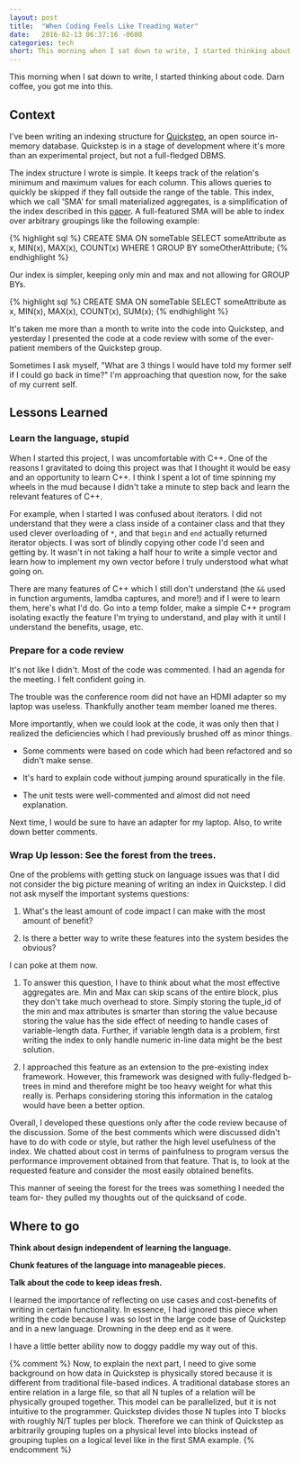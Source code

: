 ```yaml
---
layout: post
title:  "When Coding Feels Like Treading Water"
date:   2016-02-13 06:37:16 -0600
categories: tech
short: This morning when I sat down to write, I started thinking about code. Darn coffee, you got me into this.
---
```


This morning when I sat down to write, I started thinking about code. Darn coffee, you got me into this.

## Context
I've been writing an indexing structure for [Quickstep](https://github.com/pivotalsoftware/quickstep), an open source in-memory database. Quickstep is in a stage of development where it's more than an experimental project, but not a full-fledged DBMS. 

The index structure I wrote is simple. It keeps track of the relation's minimum and maximum values for each column. This allows queries to quickly be skipped if they fall outside the range of the table. This index, which we call 'SMA' for small materialized aggregates, is a simplification of the index described in this [paper](http://www.vldb.org/conf/1998/p476.pdf). A full-featured SMA will be able to index over arbitrary groupings like the following example:

{% highlight sql %}
CREATE SMA ON someTable
SELECT someAttribute as x, MIN(x), MAX(x), COUNT(x)
WHERE 1 
GROUP BY someOtherAttribute;
{% endhighlight %}

Our index is simpler, keeping only min and max and not allowing for GROUP BYs.

{% highlight sql %}
CREATE SMA ON someTable
SELECT someAttribute as x, MIN(x), MAX(x), COUNT(x), SUM(x);
{% endhighlight %}

It's taken me more than a month to write into the code into Quickstep, and yesterday I presented the code at a code review with some of the ever-patient members of the Quickstep group.

Sometimes I ask myself, "What are 3 things I would have told my former self if I could go back in time?" I'm approaching that question now, for the sake of my current self.

## Lessons Learned

### Learn the language, stupid

When I started this project, I was uncomfortable with C++. One of the reasons I gravitated to doing this project was that I thought it would be easy and an opportunity to learn C++. I think I spent a lot of time spinning my wheels in the mud because I didn't take a minute to step back and learn the relevant features of C++. 

For example, when I started I was confused about iterators. I did not understand that they were a class inside of a container class and that they used clever overloading of `*`, and that `begin` and `end` actually returned iterator objects. I was sort of blindly copying other code I'd seen and getting by. It wasn't in not taking a half hour to write a simple vector and learn how to implement my own vector before I truly understood what what going on.

There are many features of C++ which I still don't understand (the `&&` used in function arguments, lamdba captures, and more!) and if I were to learn them, here's what I'd do. Go into a temp folder, make a simple C++ program isolating exactly the feature I'm trying to understand, and play with it until I understand the benefits, usage, etc.

### Prepare for a code review

It's not like I didn't. Most of the code was commented. I had an agenda for the meeting. I felt confident going in.

The trouble was the conference room did not have an HDMI adapter so my laptop was useless. Thankfully another team member loaned me theres. 

More importantly, when we could look at the code, it was only then that I realized the deficiencies which I had previously brushed off as minor things.

* Some comments were based on code which had been refactored and so didn't make sense.

* It's hard to explain code without jumping around spuratically in the file.

* The unit tests were well-commented and almost did not need explanation. 

Next time, I would be sure to have an adapter for my laptop. Also, to write down better comments.

### Wrap Up lesson: See the forest from the trees.

One of the problems with getting stuck on language issues was that I did not consider the big picture meaning of writing an index in Quickstep. I did not ask myself the important systems questions:

1. What's the least amount of code impact I can make with the most amount of benefit?

2. Is there a better way to write these features into the system besides the obvious?

I can poke at them now.

1. To answer this question, I have to think about what the most effective aggregates are. Min and Max can skip scans of the entire block, plus they don't take much overhead to store. Simply storing the tuple_id of the min and max attributes is smarter than storing the value because storing the value has the side effect of needing to handle cases of variable-length data. Further, if variable length data is a problem, first writing the index to only handle numeric in-line data might be the best solution.

2. I approached this feature as an extension to the pre-existing index framework. However, this framework was designed with fully-fledged b-trees in mind and therefore might be too heavy weight for what this really is. Perhaps considering storing this information in the catalog would have been a better option.

Overall, I developed these questions only after the code review because of the discussion. Some of the best comments which were discussed didn't have to do with code or style, but rather the high level usefulness of the index. We chatted about cost in terms of painfulness to program versus the performance improvement obtained from that feature. That is, to look at the requested feature and consider the most easily obtained benefits. 

This manner of seeing the forest for the trees was something I needed the team for- they pulled my thoughts out of the quicksand of code.

## Where to go

**Think about design independent of learning the language.**

**Chunk features of the language into manageable pieces.**

**Talk about the code to keep ideas fresh.**

I learned the importance of reflecting on use cases and cost-benefits of writing in certain functionality. In essence, I had ignored this piece when writing the code because I was so lost in the large code base of Quickstep and in a new language. Drowning in the deep end as it were.

I have a little better ability now to doggy paddle my way out of this.


{% comment %}
Now, to explain the next part, I need to give some background on how data in Quickstep is physically stored because it is different from traditional file-based indices. A traditional database stores an entire relation in a large file, so that all N tuples of a relation will be physically grouped together. This model can be parallelized, but it is not intuitive to the programmer. Quickstep divides those N tuples into T blocks with roughly N/T tuples per block. Therefore we can think of Quickstep as arbitrarily grouping tuples on a physical level into blocks instead of grouping tuples on a logical level like in the first SMA example.
{% endcomment %}
